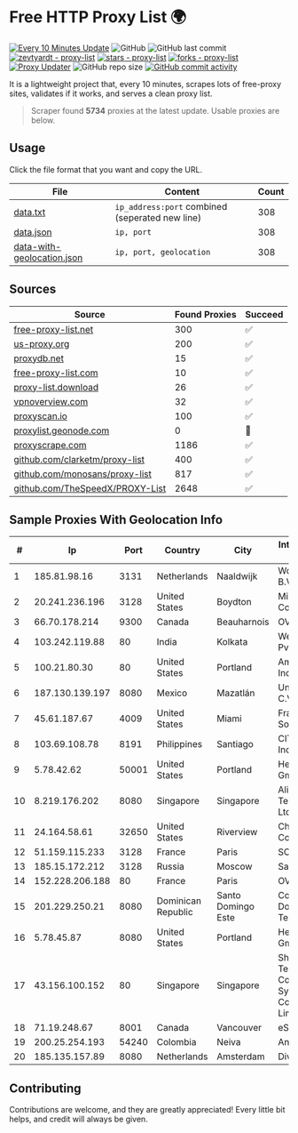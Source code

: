 
# Free HTTP Proxy List 🌍

[![Every 10 Minutes Update](https://github.com/mertguvencli/http-proxy-list/actions/workflows/main.yml/badge.svg?branch=main)](https://github.com/mertguvencli/http-proxy-list/actions/workflows/main.yml)
![GitHub](https://img.shields.io/github/license/mertguvencli/http-proxy-list)
![GitHub last commit](https://img.shields.io/github/last-commit/mertguvencli/http-proxy-list)
[![zevtyardt - proxy-list](https://img.shields.io/static/v1?label=zevtyardt&message=proxy-list&color=blue&logo=github)](https://github.com/zevtyardt/proxy-list "Go to GitHub repo")
[![stars - proxy-list](https://img.shields.io/github/stars/zevtyardt/proxy-list?style=social)](https://github.com/zevtyardt/proxy-list)
[![forks - proxy-list](https://img.shields.io/github/forks/zevtyardt/proxy-list?style=social)](https://github.com/zevtyardt/proxy-list)
[![Proxy Updater](https://github.com/zevtyardt/proxy-list/workflows/Proxy%20Updater/badge.svg)](https://github.com/zevtyardt/proxy-list/actions?query=workflow:"Proxy+Updater")
![GitHub repo size](https://img.shields.io/github/repo-size/zevtyardt/proxy-list)
[![GitHub commit activity](https://img.shields.io/github/commit-activity/m/zevtyardt/proxy-list?logo=commits)](https://github.com/zevtyardt/proxy-list/commits/main)

It is a lightweight project that, every 10 minutes, scrapes lots of free-proxy sites, validates if it works, and serves a clean proxy list.

> Scraper found **5734** proxies at the latest update. Usable proxies are below.

## Usage

Click the file format that you want and copy the URL.

|File|Content|Count|
|----|-------|-----|
|[data.txt](https://raw.githubusercontent.com/mertguvencli/http-proxy-list/main/proxy-list/data.txt)|`ip_address:port` combined (seperated new line)|308|
|[data.json](https://raw.githubusercontent.com/mertguvencli/http-proxy-list/main/proxy-list/data.json)|`ip, port`|308|
|[data-with-geolocation.json](https://raw.githubusercontent.com/mertguvencli/http-proxy-list/main/proxy-list/data-with-geolocation.json)|`ip, port, geolocation`|308|

## Sources

|Source|Found Proxies|Succeed|
|------|-------------|-------|
|[free-proxy-list.net](https://free-proxy-list.net)|300|✅|
|[us-proxy.org](https://www.us-proxy.org)|200|✅|
|[proxydb.net](http://proxydb.net)|15|✅|
|[free-proxy-list.com](https://free-proxy-list.com/?page=&port=&type%5B%5D=http&type%5B%5D=https&up_time=0&search=Search)|10|✅|
|[proxy-list.download](https://www.proxy-list.download/HTTP)|26|✅|
|[vpnoverview.com](https://vpnoverview.com/privacy/anonymous-browsing/free-proxy-servers)|32|✅|
|[proxyscan.io](https://www.proxyscan.io)|100|✅|
|[proxylist.geonode.com](https://proxylist.geonode.com/api/proxy-list?limit=300&page=1&sort_by=lastChecked&sort_type=desc&protocols=http,https)|0|🚫|
|[proxyscrape.com](https://api.proxyscrape.com/v2/?request=displayproxies&protocol=http&timeout=10000&country=all&ssl=all&anonymity=all)|1186|✅|
|[github.com/clarketm/proxy-list](https://raw.githubusercontent.com/clarketm/proxy-list/master/proxy-list-raw.txt)|400|✅|
|[github.com/monosans/proxy-list](https://raw.githubusercontent.com/monosans/proxy-list/main/proxies/http.txt)|817|✅|
|[github.com/TheSpeedX/PROXY-List](https://raw.githubusercontent.com/TheSpeedX/PROXY-List/master/http.txt)|2648|✅|


## Sample Proxies With Geolocation Info

|#|Ip|Port|Country|City|Internet Service Provider|
|-|--|----|-------|----|-------------------------|
|1|185.81.98.16|3131|Netherlands|Naaldwijk|WorldStream B.V.|
|2|20.241.236.196|3128|United States|Boydton|Microsoft Corporation|
|3|66.70.178.214|9300|Canada|Beauharnois|OVH SAS|
|4|103.242.119.88|80|India|Kolkata|Web Werks India Pvt. Ltd.|
|5|100.21.80.30|80|United States|Portland|Amazon.com, Inc.|
|6|187.130.139.197|8080|Mexico|Mazatlán|Uninet S.A. de C.V.|
|7|45.61.187.67|4009|United States|Miami|FranTech Solutions|
|8|103.69.108.78|8191|Philippines|Santiago|CITI Cableworld Inc.|
|9|5.78.42.62|50001|United States|Portland|Hetzner Online GmbH|
|10|8.219.176.202|8080|Singapore|Singapore|Alibaba (US) Technology Co., Ltd.|
|11|24.164.58.61|32650|United States|Riverview|Charter Communications|
|12|51.159.115.233|3128|France|Paris|SCALEWAY|
|13|185.15.172.212|3128|Russia|Moscow|SafeData LLC|
|14|152.228.206.188|80|France|Paris|OVH SAS|
|15|201.229.250.21|8080|Dominican Republic|Santo Domingo Este|Compañía Dominicana de Teléfonos S. A.|
|16|5.78.45.87|8080|United States|Portland|Hetzner Online GmbH|
|17|43.156.100.152|80|Singapore|Singapore|Shenzhen Tencent Computer Systems Company Limited|
|18|71.19.248.67|8001|Canada|Vancouver|eSecureData|
|19|200.25.254.193|54240|Colombia|Neiva|Andinet ON Line|
|20|185.135.157.89|8080|Netherlands|Amsterdam|Diva-C OOO|



## Contributing

Contributions are welcome, and they are greatly appreciated! Every
little bit helps, and credit will always be given.

